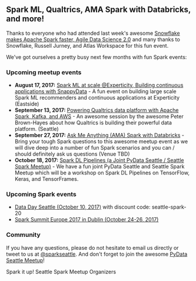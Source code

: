 ## Spark ML, Qualtrics, AMA Spark with Databricks, and more!

Thanks to everyone who had attended last week's awesome [Snowflake makes Apache Spark faster, Agile Data Science 2.0](https://www.meetup.com/Seattle-Spark-Meetup/events/234726935/) and many thanks to Snowflake, Russell Jurney, and Atlas Workspace for this fun event.

We've got ourselves a pretty busy next few months with fun Spark events:

### Upcoming meetup events

* **August 17, 2017:** [Spark ML at scale @Experticity, Building continuous applications with SnappyData](https://www.meetup.com/Seattle-Spark-Meetup/events/234726939/) - A fun event on building large scale Spark ML recommenders and continuous applications at Experticity (Eastside)
* **September 13, 2017:** [Powering Qualtrics data platform with Apache Spark, Kafka, and AWS](https://www.meetup.com/Seattle-Spark-Meetup/events/234726940/) - An awesome session by the awesome Peter Brown-Hayes about how Qualtrics is building their powerful data platform.  (Seattle)
* **September 27, 2017:** [Ask Me Anything (AMA) Spark with Databricks](https://www.meetup.com/Seattle-Spark-Meetup/events/241708661/) - Bring your tough Spark questions to this awesome meetup event as we will dive deep into a number of fun Spark scenarios and you can / should definitely ask us questions (Venue TBD)
* **October 18, 2017:** [Spark DL Pipelines (a Joint PyData Seattle / Seattle Spark Meetup)](https://www.meetup.com/Seattle-Spark-Meetup/events/238259640/) -  We have a fun joint PyData Seattle and Seattle Spark Meetup which will be a workshop on Spark DL Pipelines on TensorFlow, Keras, and TensorFrames.


### Upcoming Spark events

* [Data Day Seattle (October 10, 2017)](http://datadayseattle.com/) with discount code: seattle-spark-20
* [Spark Summit Europe 2017 in Dublin (October 24-26, 2017)](https://spark-summit.org/eu-2017/)


### Community

If you have any questions, please do not hesitate to email us directly or tweet to us at [@sparkseattle](https://twitter.com/sparkseattle).  And don't forget to join the awesome [PyData Seattle Meetup](https://www.meetup.com/pydata_seattle/)!


Spark it up!
Seattle Spark Meetup Organizers